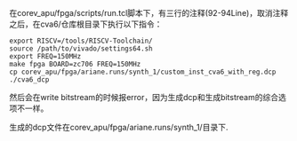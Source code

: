 在corev_apu/fpga/scripts/run.tcl脚本下，有三行的注释(92-94Line)，取消注释之后，在cva6/仓库根目录下执行以下指令：

```
export RISCV=/tools/RISCV-Toolchain/
source /path/to/vivado/settings64.sh
export FREQ=150MHz
make fpga BOARD=zc706 FREQ=150MHz
cp corev_apu/fpga/ariane.runs/synth_1/custom_inst_cva6_with_reg.dcp ./cva6_dcp
```

然后会在write bitstream的时候报error，因为生成dcp和生成bitstream的综合选项不一样。

生成的dcp文件在corev_apu/fpga/ariane.runs/synth_1/目录下.